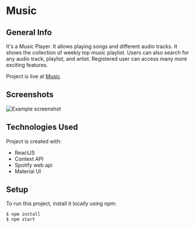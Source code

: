 # Music

## General Info

It's a Music Player. It allows playing songs and different audio tracks. It shows the collection of weekly top music playlist. Users can also search for any audio
track, playlist, and artist. Registered user can access many more exciting features.

Project is live at [Music](https://music-spotify.netlify.app/)


## Screenshots
![Example screenshot](https://shubham-raut.netlify.app/static/media/music.cb3746e0.png)

 
## Technologies Used

Project is created with:

- ReactJS
- Context API
- Spotify web api
- Material UI


## Setup

To run this project, install it locally using npm:

```
$ npm install
$ npm start
```
